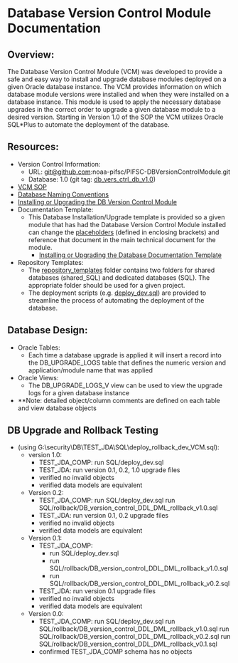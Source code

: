 # Database Version Control Module Documentation

## Overview:
The Database Version Control Module (VCM) was developed to provide a safe and easy way to install and upgrade database modules deployed on a given Oracle database instance.  The VCM provides information on which database module versions were installed and when they were installed on a database instance.  This module is used to apply the necessary database upgrades in the correct order to upgrade a given database module to a desired version.  Starting in Version 1.0 of the SOP the VCM utilizes Oracle SQL*Plus to automate the deployment of the database.  

## Resources:
- Version Control Information:
  - URL: git@github.com:noaa-pifsc/PIFSC-DBVersionControlModule.git
  - Database: 1.0 (git tag: [db_vers_ctrl_db_v1.0](https://github.com/PIFSC-NMFS-NOAA/PIFSC-DBVersionControlModule/releases/tag/db_vers_ctrl_db_v1.0))
- [VCM SOP](./DB%20Version%20Control%20Module%20SOP.MD)
- [Database Naming Conventions](./DB%20Version%20Control%20Module%20DB%20Naming%20Conventions.MD)
- [Installing or Upgrading the DB Version Control Module](./Installing%20or%20Upgrading%20the%20DB%20Version%20Control%20Module.MD)
- Documentation Template:
  - This Database Installation/Upgrade template is provided so a given module that has had the Database Version Control Module installed can change the [placeholders](./placeholder_documentation.MD) (defined in enclosing brackets) and reference that document in the main technical document for the module.
    - [Installing or Upgrading the Database Documentation Template](./Template%20-%20Installing%20or%20Upgrading%20the%20Database.MD)
- Repository Templates:
  - The [repository_templates](./repository_templates) folder contains two folders for shared databases (shared_SQL) and dedicated databases (SQL).  The appropriate folder should be used for a given project.  
  - The deployment scripts (e.g. [deploy_dev.sql](./repository_templates/SQL/automated_deployments/deploy_dev.sql)) are provided to streamline the process of automating the deployment of the database.

## Database Design:  
- Oracle Tables:
  - Each time a database upgrade is applied it will insert a record into the DB_UPGRADE_LOGS table that defines the numeric version and application/module name that was applied
- Oracle Views:
  - The DB_UPGRADE_LOGS_V view can be used to view the upgrade logs for a given database instance
- **Note: detailed object/column comments are defined on each table and view database objects

## DB Upgrade and Rollback Testing
-   (using G:\security\DB\TEST_JDA\SQL\deploy_rollback_dev_VCM.sql):
    -   version 1.0:
        -   TEST_JDA_COMP: run SQL/deploy_dev.sql
        -   TEST_JDA: run version 0.1, 0.2, 1.0 upgrade files
        -   verified no invalid objects
        -   verified data models are equivalent
    -   Version 0.2:
        -   TEST_JDA_COMP:
            run SQL/deploy_dev.sql
            run SQL/rollback/DB_version_control_DDL_DML_rollback_v1.0.sql
        -   TEST_JDA: run version 0.1, 0.2 upgrade files
        -   verified no invalid objects
        -   verified data models are equivalent
    -   Version 0.1:
        -   TEST_JDA_COMP:
            -   run SQL/deploy_dev.sql
            -   run SQL/rollback/DB_version_control_DDL_DML_rollback_v1.0.sql
            -   run SQL/rollback/DB_version_control_DDL_DML_rollback_v0.2.sql
        -   TEST_JDA: run version 0.1 upgrade files
        -   verified no invalid objects
        -   verified data models are equivalent
    -   Version 0.0:
        -   TEST_JDA_COMP:
            run SQL/deploy_dev.sql
            run SQL/rollback/DB_version_control_DDL_DML_rollback_v1.0.sql
            run SQL/rollback/DB_version_control_DDL_DML_rollback_v0.2.sql
            run SQL/rollback/DB_version_control_DDL_DML_rollback_v0.1.sql
        -   confirmed TEST_JDA_COMP schema has no objects
